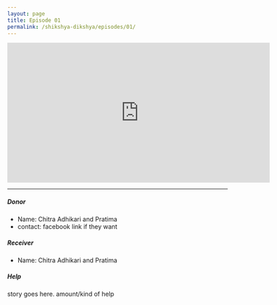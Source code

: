 ```yaml
---
layout: page
title: Episode 01
permalink: /shikshya-dikshya/episodes/01/
---
```

<embed src="https://www.youtube.com/embed/R7aCOI4DuA0" width="600" height="320" controller="true">

-------

##### Donor

* Name: Chitra Adhikari and Pratima
* contact: facebook link if they want  

##### Receiver

* Name: Chitra Adhikari and Pratima

##### Help

story goes here. amount/kind of help
